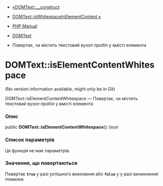 - [«DOMText::\_\_construct](domtext.construct.md)
- [DOMText::isWhitespaceInElementContent
»](domtext.iswhitespaceinelementcontent.md)

- [PHP Manual](index.md)
- [DOMText](class.domtext.md)
- Повертає, чи містить текстовий вузол пробіл у вмісті елемента

# DOMText::isElementContentWhitespace

(No version information available, might only be in Git)

DOMText::isElementContentWhitespace — Повертає, чи містить текстовий
вузол пробіл у вмісті елемента

### Опис

public **DOMText::isElementContentWhitespace**(): bool

### Список параметрів

Ця функція не має параметрів.

### Значення, що повертаються

Повертає **`true`** у разі успішного виконання або **`false`** у
у разі виникнення помилки.

